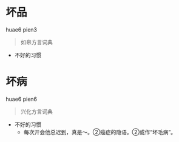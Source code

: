 # 坏品
huae6 pien3
> 如皋方言词典
- 不好的习惯

# 坏病
huae6 pien6
> 兴化方言词典
- 不好的习惯
  - 每次开会他总迟到，真是～。②癌症的隐语。②或作“坏毛病”。
